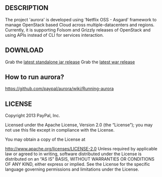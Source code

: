 ## DESCRIPTION

The project 'aurora' is developed using 'Netflix OSS - Asgard' framework to manage OpenStack based Cloud across multiple-datacenters and regions. Currently, it is supporting Folsom and Grizzly releases of OpenStack and using APIs instead of CLI for services interaction. 

## DOWNLOAD

Grab the [latest standalone jar release](https://ebay.box.com/s/4elhlhfvdce1t5sq2lm2)
Grab the [latest war release](https://ebay.box.com/s/c29kypl21q7tj62n3czw)

## How to run aurora?

https://github.com/paypal/aurora/wiki/Running-aurora

## LICENSE

Copyright 2013 PayPal, Inc.

Licensed under the Apache License, Version 2.0 (the “License”); 
you may not use this file except in compliance with the License. 

You may obtain a copy of the License at

http://www.apache.org/licenses/LICENSE-2.0 Unless required by applicable law or agreed to in writing, software distributed under the License is distributed on an “AS IS” BASIS, WITHOUT WARRANTIES OR CONDITIONS OF ANY KIND, either express or implied. See the License for the specific language governing permissions and limitations under the License.
